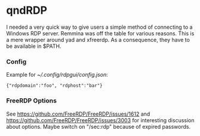 qndRDP
===
I needed a very quick way to give users a
simple method of connecting to a Windows RDP server.
Remmina was off the table for various reasons.
This is a mere wrapper around yad and xfreerdp.
As a consequence, they have to be available in $PATH.

### Config
Example for _~/.config/rdpgui/config.json_:
```
{"rdpdomain":"foo", "rdphost":"bar"}
```

### FreeRDP Options
See https://github.com/FreeRDP/FreeRDP/issues/1612
and https://github.com/FreeRDP/FreeRDP/issues/3003
for interesting discussion about options.
Maybe switch on "/sec:rdp" because of expired passwords.
